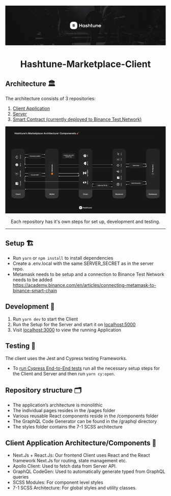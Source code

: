 ![](.github/assets/images/cover.png)

<div align="center">

# Hashtune-Marketplace-Client

</div>

## Architecture 🏛

The architecture consists of 3 repositories:

1. [Client Application](https://github.com/hashtune/Hashtune-Marketplace-Client)
2. [Server](https://github.com/hashtune/Hashtune-Marketplace-Server)
3. [Smart Contract (currently deployed to Binance Test Network)](https://github.com/hashtune/Hashtune-Marketplace-Chain)

![](.github/assets/images/architecture.png)

<div align="center">Each repository has it's own steps for set up, development and testing.</div>

---

## Setup 🏗

- Run `yarn` or `npm install` to install dependencies
- Create a .env.local with the same SERVER_SECRET as in the server repo.
- Metamask needs to be setup and a connection to Binance Test Network needs to be added https://academy.binance.com/en/articles/connecting-metamask-to-binance-smart-chain

## Development 🚀

1. Run `yarn dev` to start the Client
2. Run the Setup for the Server and start it on <u>localhost:5000</u>
3. Visit <u>localhost:3000</u> to view the running Application

## Testing 🧪

The client uses the Jest and Cypress testing Frameworks.

- To [run Cypress End-to-End tests](https://github.com/hashtune/Hashtune-Marketplace-Client/tree/feat/client-tests/tests/cypress) run all the necessary setup steps for the Client and Server and then run `yarn cy:open`.

## Repository structure 🗂

- The application’s architecture is monolithic
- The individual pages resides in the /pages folder
- Various reusable React components reside in the /components folder
- The GraphQL Code Generator can be found in the /graphql directory
- The styles folder contains the 7-1 SCSS architecture

## Client Application Architecture/Components 🧱

- Next.Js + React.Js: Our frontend Client uses React and the React framework Next.Js for routing, state management etc.
- Apollo Client: Used to fetch data from Server API.
- GraphQL CodeGen: Used to automatically generate typed from GraphQL queries
- SCSS Modules: For component level styles
- 7-1 SCSS Architecture: For global styles and utility classes.
